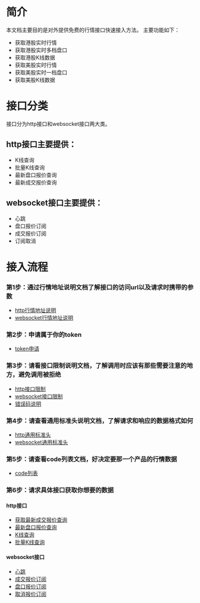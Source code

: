 # 简介
本文档主要目的是对外提供免费的行情接口快速接入方法。
主要功能如下：
- 获取港股实时行情
- 获取港股实时多档盘口
- 获取港股K线数据
- 获取美股实时行情
- 获取美股实时一档盘口
- 获取美股K线数据

# 接口分类
接口分为http接口和websocket接口两大类。

## http接口主要提供：
- K线查询
- 批量K线查询
- 最新盘口报价查询
- 最新成交报价查询
  
## websocket接口主要提供：
- 心跳
- 盘口报价订阅
- 成交报价订阅
- 订阅取消

# 接入流程
### 第1步：通过行情地址说明文档了解接口的访问url以及请求时携带的参数
- [http行情地址说明](./http接口/行情地址说明.md)
- [websocket行情地址说明](./websocket接口/行情地址说明.md)
### 第2步：申请属于你的token
- [token申请](./token申请.md)
### 第3步：请看接口限制说明文档，了解调用时应该有那些需要注意的地方，避免调用被拒绝
- [http接口限制](./http接口/接口限制.md)
- [websocket接口限制](./websocket接口/接口限制.md)
- [错误码说明](./错误码说明.md)
### 第4步：请查看通用标准头说明文档，了解请求和响应的数据格式如何
- [http通用标准头](./http接口/通用标准头.md)
- [websocket通用标准头](./websocket接口/通用标准头.md)
### 第5步：请查看code列表文档，好决定要那一个产品的行情数据
- [code列表](./code列表.md)
### 第6步：请求具体接口获取你想要的数据
#### http接口
- [获取最新成交报价查询](./http接口/最新成交报价查询.md)
- [最新盘口报价查询](./http接口/最新盘口报价查询.md)
- [K线查询](./http接口/K线查询.md)
- [批量K线查询](./http接口/批量K线查询.md)
#### websocket接口
- [心跳](./websocket接口/心跳.md)
- [成交报价订阅](./websocket接口/成交报价订阅.md)
- [盘口报价订阅](./websocket接口/盘口报价订阅.md)
- [取消报价订阅](./websocket接口/取消报价订阅.md)
